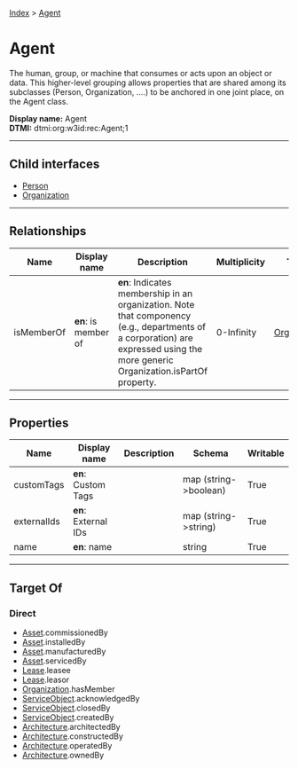 [Index](../index.md) > [Agent](#)
# Agent

The human, group, or machine that consumes or acts upon an object or data. This higher-level grouping allows properties that are shared among its subclasses (Person, Organization, ....) to be anchored in one joint place, on the Agent class.


**Display name:** Agent<br />
**DTMI:** dtmi:org:w3id:rec:Agent;1

---

## Child interfaces
* [Person](Person.md)
* [Organization](Organization/Organization.md)

---

## Relationships

|Name|Display name|Description|Multiplicity|Target|Properties|Writable|
|-|-|-|-|-|-|-|
|isMemberOf|**en**: is member of|**en**: Indicates membership in an organization. Note that componency (e.g., departments of a corporation) are expressed using the more generic Organization.isPartOf property.|0-Infinity|[Organization](Organization/Organization.md)||True|

---

## Properties

|Name|Display name|Description|Schema|Writable|
|-|-|-|-|-|
|customTags|**en**: Custom Tags||map (string->boolean)|True|
|externalIds|**en**: External IDs||map (string->string)|True|
|name|**en**: name||string|True|

---

## Target Of
### Direct
* [Asset](../Asset/Asset.md).commissionedBy
* [Asset](../Asset/Asset.md).installedBy
* [Asset](../Asset/Asset.md).manufacturedBy
* [Asset](../Asset/Asset.md).servicedBy
* [Lease](../Event/Lease.md).leasee
* [Lease](../Event/Lease.md).leasor
* [Organization](Organization/Organization.md).hasMember
* [ServiceObject](../Information/ServiceObject/ServiceObject.md).acknowledgedBy
* [ServiceObject](../Information/ServiceObject/ServiceObject.md).closedBy
* [ServiceObject](../Information/ServiceObject/ServiceObject.md).createdBy
* [Architecture](../Space/Architecture/Architecture.md).architectedBy
* [Architecture](../Space/Architecture/Architecture.md).constructedBy
* [Architecture](../Space/Architecture/Architecture.md).operatedBy
* [Architecture](../Space/Architecture/Architecture.md).ownedBy

